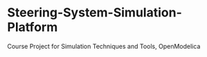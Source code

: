 # Steering-System-Simulation-Platform
Course Project for Simulation Techniques and Tools, OpenModelica
